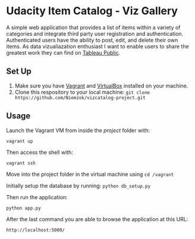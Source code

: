 # Udacity Item Catalog - Viz Gallery

A simple web application that provides a list of items within a variety of categories and integrate third party user registration and authentication. Authenticated users have the ability to post, edit, and delete their own items.
As data vizualiazation enthusiast I want to enable users to share the greatest work they can find on [Tableau Public](https://public.tableau.com/en-us/s/gallery).

## Set Up

1. Make sure you have [Vagrant](https://www.vagrantup.com/) and [VirtualBox](https://www.virtualbox.org/) installed on your machine.
2. Clone this respository to your local machine:
`git clone https://github.com/Niemzok/vizcatalog-project.git`

## Usage

Launch the Vagrant VM from inside the *project* folder with:

`vagrant up`

Then access the shell with:

`vagrant ssh`

Move into the project folder in the virtual machine using
`cd /vagrant`

Initially setup the database by running:
`python db_setup.py`

Then run the application:

`python app.py`

After the last command you are able to browse the application at this URL:

`http://localhost:5000/`
